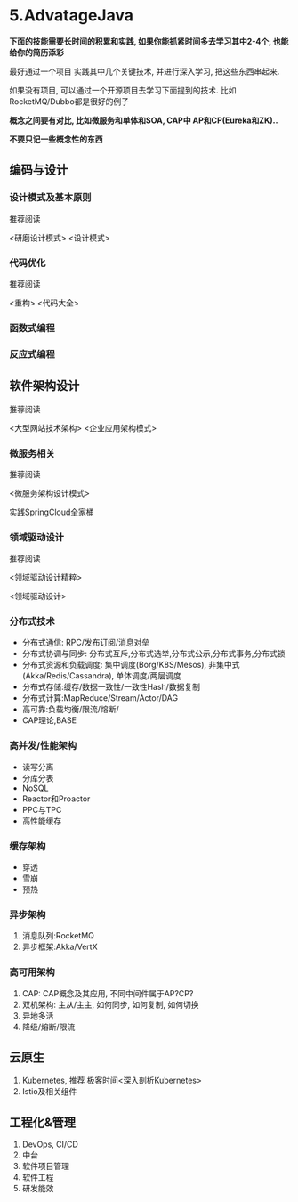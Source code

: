 # 5.AdvatageJava

**下面的技能需要长时间的积累和实践, 如果你能抓紧时间多去学习其中2-4个, 也能给你的简历添彩**

最好通过一个项目 实践其中几个关键技术, 并进行深入学习, 把这些东西串起来.

如果没有项目, 可以通过一个开源项目去学习下面提到的技术. 比如 RocketMQ/Dubbo都是很好的例子

**概念之间要有对比, 比如微服务和单体和SOA,  CAP中 AP和CP(Eureka和ZK)..**

**不要只记一些概念性的东西**

## 编码与设计


### 设计模式及基本原则

推荐阅读

<研磨设计模式>
<设计模式>

### 代码优化

推荐阅读

<Effective Java>
<重构>
<代码大全>

### 函数式编程

### 反应式编程

## 软件架构设计

推荐阅读

<大型网站技术架构>
<企业应用架构模式>

### 微服务相关

推荐阅读

<微服务架构设计模式>

实践SpringCloud全家桶

### 领域驱动设计

推荐阅读

<领域驱动设计精粹>

<领域驱动设计>

### 分布式技术

* 分布式通信: RPC/发布订阅/消息对垒
* 分布式协调与同步: 分布式互斥,分布式选举,分布式公示,分布式事务,分布式锁
* 分布式资源和负载调度: 集中调度(Borg/K8S/Mesos), 非集中式(Akka/Redis/Cassandra), 单体调度/两层调度
* 分布式存储:缓存/数据一致性/一致性Hash/数据复制
* 分布式计算:MapReduce/Stream/Actor/DAG
* 高可靠:负载均衡/限流/熔断/
* CAP理论,BASE


### 高并发/性能架构

* 读写分离
* 分库分表
* NoSQL
* Reactor和Proactor
* PPC与TPC
* 高性能缓存


### 缓存架构

* 穿透
* 雪崩
* 预热


### 异步架构

1. 消息队列:RocketMQ
2. 异步框架:Akka/VertX

### 高可用架构
1. CAP: CAP概念及其应用, 不同中间件属于AP?CP?
2. 双机架构: 主从/主主, 如何同步, 如何复制, 如何切换
3. 异地多活
4. 降级/熔断/限流

## 云原生

1. Kubernetes, 推荐 极客时间<深入剖析Kubernetes>
2. Istio及相关组件

## 工程化&管理

1. DevOps, CI/CD
2. 中台
3. 软件项目管理
4. 软件工程
5. 研发能效